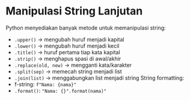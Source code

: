 # Manipulasi String Lanjutan
Python menyediakan banyak metode untuk memanipulasi string:
- `.upper()` → mengubah huruf menjadi kapital
- `.lower()` → mengubah huruf menjadi kecil
- `.title()` → huruf pertama tiap kata kapital
- `.strip()` → menghapus spasi di awal/akhir
- `.replace(old, new)` → mengganti kata/karakter
- `.split(sep)` → memecah string menjadi list
- `.join(list)` → menggabungkan list menjadi string
String formatting:
- f-string: `f"Nama: {nama}"`
- `.format()`: `"Nama: {}".format(nama)"`
